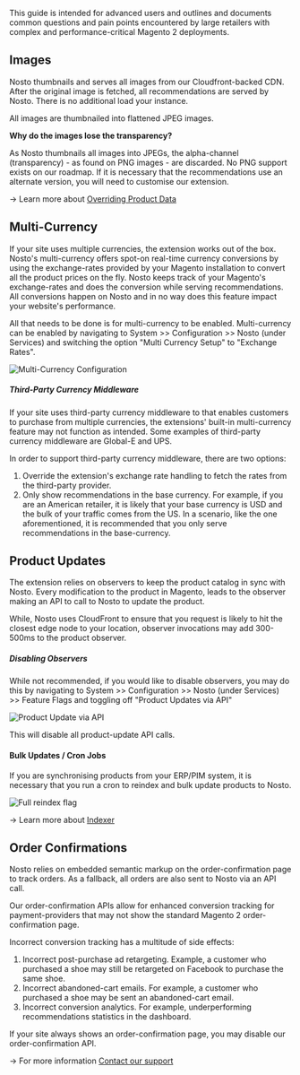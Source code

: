 This guide is intended for advanced users and outlines and documents common questions and pain points encountered by large retailers with complex and performance-critical Magento 2 deployments.

## Images

Nosto thumbnails and serves all images from our Cloudfront-backed CDN. After the original image is fetched, all recommendations are served by Nosto. There is no additional load your instance.

All images are thumbnailed into flattened JPEG images.

**Why do the images lose the transparency?**

As Nosto thumbnails all images into JPEGs, the alpha-channel (transparency) - as found on PNG images - are discarded. No PNG support exists on our roadmap. If it is necessary that the recommendations use an alternate version, you will need to customise our extension.

→ Learn more about [Overriding Product Data](Overriding-Product-Data)

## Multi-Currency

If your site uses multiple currencies, the extension works out of the box. Nosto's multi-currency offers spot-on real-time currency conversions by using the exchange-rates provided by your Magento installation to convert all the product prices on the fly. Nosto keeps track of your Magento's exchange-rates and does the conversion while serving recommendations. All conversions happen on Nosto and in no way does this feature impact your website's performance.

All that needs to be done is for multi-currency to be enabled. Multi-currency can be enabled by navigating to System >> Configuration >>  Nosto (under Services) and switching the option "Multi Currency Setup" to "Exchange Rates".

![Multi-Currency Configuration](https://user-images.githubusercontent.com/2778820/49803115-9ba40580-fd57-11e8-8259-4a2626ec3504.png)

##### Third-Party Currency Middleware

If your site uses third-party currency middleware to that enables customers to purchase from multiple currencies, the extensions' built-in multi-currency feature may not function as intended. Some examples of third-party currency middleware are Global-E and UPS.

In order to support third-party currency middleware, there are two options:

1. Override the extension's exchange rate handling to fetch the rates from the third-party provider.
2. Only show recommendations in the base currency. For example, if you are an American retailer, it is likely that your base currency is USD and the bulk of your traffic comes from the US. In a scenario, like the one aforementioned, it is recommended that you only serve recommendations in the base-currency.

## Product Updates

The extension relies on observers to keep the product catalog in sync with Nosto. Every modification to the product in Magento, leads to the observer making an API to call to Nosto to update the product.

While, Nosto uses CloudFront to ensure that you request is likely to hit the closest edge node to your location, observer invocations may add 300-500ms to the product observer.

##### Disabling Observers

While not recommended, if you would like to disable observers, you may do this by navigating to System >> Configuration >>  Nosto (under Services) >> Feature Flags and toggling off "Product Updates via API"

![Product Update via API](https://user-images.githubusercontent.com/2778820/49804730-07886d00-fd5c-11e8-9455-df3331b32be3.png)

This will disable all product-update API calls.

#### Bulk Updates / Cron Jobs

If you are synchronising products from your ERP/PIM system, it is necessary that you run a cron to reindex and bulk update products to Nosto.

![Full reindex flag](https://user-images.githubusercontent.com/2778820/49804818-43233700-fd5c-11e8-82a5-59cb6ca0520d.png)

→ Learn more about [Indexer](Indexer)

## Order Confirmations

Nosto relies on embedded semantic markup on the order-confirmation page to track orders. As a fallback, all orders are also sent to Nosto via an API call.

Our order-confirmation APIs allow for enhanced conversion tracking for payment-providers that may not show the standard Magento 2 order-confirmation page.

Incorrect conversion tracking has a multitude of side effects:

1. Incorrect post-purchase ad retargeting. Example, a customer who purchased a shoe may still be retargeted on Facebook to purchase the same shoe.
2. Incorrect abandoned-cart emails. For example, a customer who purchased a shoe may be sent an abandoned-cart email.
3. Incorrect conversion analytics. For example, underperforming recommendations statistics in the dashboard.

If your site always shows an order-confirmation page, you may disable our order-confirmation API.

→ For more information [Contact our support](mailto:support@nosto.com)